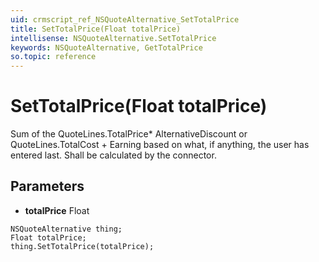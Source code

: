 ```yaml
---
uid: crmscript_ref_NSQuoteAlternative_SetTotalPrice
title: SetTotalPrice(Float totalPrice)
intellisense: NSQuoteAlternative.SetTotalPrice
keywords: NSQuoteAlternative, GetTotalPrice
so.topic: reference
---
```


# SetTotalPrice(Float totalPrice)

Sum of the QuoteLines.TotalPrice* AlternativeDiscount or QuoteLines.TotalCost + Earning based on what, if anything, the user has entered last. Shall be calculated by the connector.

## Parameters

* **totalPrice** Float

```crmscript
NSQuoteAlternative thing;
Float totalPrice;
thing.SetTotalPrice(totalPrice);
```

